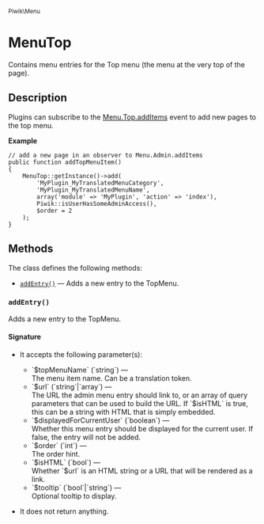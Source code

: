 <small>Piwik\Menu</small>

MenuTop
=======

Contains menu entries for the Top menu (the menu at the very top of the page).

Description
-----------

Plugins can subscribe to the [Menu.Top.addItems](/api-reference/hooks#menutopadditems) event to add new pages to
the top menu.

**Example**

    // add a new page in an observer to Menu.Admin.addItems
    public function addTopMenuItem()
    {
        MenuTop::getInstance()->add(
            'MyPlugin_MyTranslatedMenuCategory',
            'MyPlugin_MyTranslatedMenuName',
            array('module' => 'MyPlugin', 'action' => 'index'),
            Piwik::isUserHasSomeAdminAccess(),
            $order = 2
        );
    }

Methods
-------

The class defines the following methods:

- [`addEntry()`](#addentry) &mdash; Adds a new entry to the TopMenu.

<a name="addentry" id="addentry"></a>
<a name="addEntry" id="addEntry"></a>
### `addEntry()`

Adds a new entry to the TopMenu.

#### Signature

-  It accepts the following parameter(s):

   <ul>
   <li>
      <div markdown="1" class="parameter">
      `$topMenuName` (`string`) &mdash;

      <div markdown="1" class="param-desc"> The menu item name. Can be a translation token.</div>

      <div style="clear:both;"/>

      </div>
   </li>
   <li>
      <div markdown="1" class="parameter">
      `$url` (`string`|`array`) &mdash;

      <div markdown="1" class="param-desc"> The URL the admin menu entry should link to, or an array of query parameters that can be used to build the URL. If `$isHTML` is true, this can be a string with HTML that is simply embedded.</div>

      <div style="clear:both;"/>

      </div>
   </li>
   <li>
      <div markdown="1" class="parameter">
      `$displayedForCurrentUser` (`boolean`) &mdash;

      <div markdown="1" class="param-desc"> Whether this menu entry should be displayed for the current user. If false, the entry will not be added.</div>

      <div style="clear:both;"/>

      </div>
   </li>
   <li>
      <div markdown="1" class="parameter">
      `$order` (`int`) &mdash;

      <div markdown="1" class="param-desc"> The order hint.</div>

      <div style="clear:both;"/>

      </div>
   </li>
   <li>
      <div markdown="1" class="parameter">
      `$isHTML` (`bool`) &mdash;

      <div markdown="1" class="param-desc"> Whether `$url` is an HTML string or a URL that will be rendered as a link.</div>

      <div style="clear:both;"/>

      </div>
   </li>
   <li>
      <div markdown="1" class="parameter">
      `$tooltip` (`bool`|`string`) &mdash;

      <div markdown="1" class="param-desc"> Optional tooltip to display.</div>

      <div style="clear:both;"/>

      </div>
   </li>
   </ul>
- It does not return anything.

